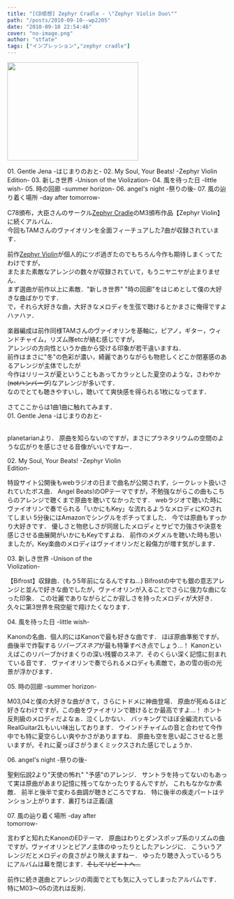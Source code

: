 ```yaml
---
title: "[CD感想] Zephyr Cradle - \"Zephyr Violin Duo\""
path: "/posts/2010-09-10--wp2205"
date: "2010-09-10 22:54:46"
cover: "no-image.png"
author: "stfate"
tags: ["インプレッション","zephyr cradle"]
---
```


<style type="text/css">
<!--
p {white-space: pre-wrap};
-->
</style>

<a href="http://stfate.net/wp-content/uploads/2010/08/zephyrDV.jpg"><img src="http://stfate.net/wp-content/uploads/2010/08/zephyrDV-300x225.jpg" alt="" title="zephyrDV" width="300" height="225" class="alignnone size-medium wp-image-2193" /></a>
<div class="tracklist">01. Gentle Jena -はじまりのおと-
02. My Soul, Your Beats! -Zephyr Violin Edition-
<span class="red">03. 新しき世界 -Unison of the Violization-</span>
04. 風を待った日 -little wish-
<span class="red">05. 時の回廊 -summer horizon-</span>
06. angel's night -祭りの後-
07. 風の辿り着く場所 -day after tomorrow-</div>

<!--more-->
<p style="margin-top:15px">C78頒布，大臣さんのサークル<a href="http://www.zephyr-cradle.info/">Zephyr Cradle</a>のM3頒布作品【Zephyr Violin】に続くアルバム．
今回もTAMさんのヴァイオリンを全面フィーチュアした7曲が収録されています．</p>

<p style="margin-top:15px">前作<a href="http://www.zephyr-cradle.info/violin/">Zephyr Violin</a>が個人的にツボ過ぎたのでもちろん今作も期待しまくってたわけですが，
またまた素敵なアレンジの数々が収録されていて，もうニヤニヤが止まりません．
まず選曲が前作以上に素敵．"新しき世界" "時の回廊"をはじめとして僕の大好きな曲ばかりです．
で，それら大好きな曲，大好きなメロディを生弦で聴けるとかまさに俺得ですよハァハァ．</p>

<p style="margin-top:15px">楽器編成は前作同様TAMさんのヴァイオリンを基軸に，ピアノ，ギター，ウィンドチャイム，リズム隊etcが絡む感じですが，
アレンジの方向性というか曲から受ける印象が若干違いますね．
前作はまさに"冬"の色彩が濃い，綺麗でありながらも物悲しくどこか閉塞感のあるアレンジが主体でしたが
今作はリリースが夏ということもあってカラッとした夏空のような，さわやか(<del datetime="2010-09-10T12:15:22+00:00">notハンバーグ</del>)なアレンジが多いです．
なのでとても聴きやすいし，聴いてて爽快感を得られる1枚になってます．</p>

<p style="margin-top:15px">さてここからは1曲1曲に触れてみます．
<span class="topics">01. Gentle Jena -はじまりのおと-</span><br>
<div class="news">planetarianより．
原曲を知らないのですが，まさにプラネタリウムの空間のような広がりを感じさせる音像がいいですねー．</div>

<span class="topics">02. My Soul, Your Beats! -Zephyr Violin Edition-</span><br>
<div class="news">特設サイト公開後もwebラジオの日まで曲名が公開されず，シークレット扱いされていたボス曲．
Angel Beats!のOPテーマですが，不勉強ながらこの曲もこちらのアレンジで聴くまで原曲を聴いてなかったです．
webラジオで聴いた時にヴァイオリンで奏でられる「いかにもKey」な流れるようなメロディにKOされてしまい
5分後にはAmazonでシングルをポチってました．
今では原曲もすっかり大好きです．
優しさと物悲しさが同居したメロディとサビで力強さや決意を感じさせる曲展開がいかにもKeyですよね．
前作のメグメルを聴いた時も思いましたが，Key楽曲のメロディはヴァイオリンだと殺傷力が増す気がします．</div>

<span class="topics">03. 新しき世界 -Unison of the Violization-</span><br>
<div class="news">【Bifrost】収録曲．(もう5年前になるんですね…)
Bifrostの中でも銀の意志アレンジと並んで好きな曲でしたが，ヴァイオリンが入ることでさらに強力な曲になった印象．
この壮麗でありながらどこか寂しさを持ったメロディが大好き．
久々に第3世界を飛空艇で翔けたくなります．</div>

<span class="topics">04. 風を待った日 -little wish-</span><br>
<div class="news">Kanonの名曲．個人的にはKanonで最も好きな曲です．
ほぼ原曲準拠ですが，曲後半で炸裂する<em>リバーブスネア</em>が最も特筆すべき点でしょう…！
Kanonといえばこのリバーブかけまくりの深い残響のスネア．そのくらい深く記憶に刻まれている音です．
ヴァイオリンで奏でられるメロディも素敵で，あの雪の街の光景が浮かびます．</div>

<span class="topics">05. 時の回廊 -summer horizon-</span><br>
<div class="news">M03,04と僕の大好きな曲がきて，さらにトドメに神曲登場．
原曲が死ぬるほど好きなわけですが，この曲をヴァイオリンで聴けるとか最高ですよ…！
ホント反則級のメロディだよなぁ．泣くしかない．
バッキングでほぼ全編流れているRealGuitar2Lもいい味出しております．
ウインドチャイムの音と合わせて今作中でも特に夏空らしい爽やかさがありますね．
原曲も空を思い起こさせると思いますが，それに夏っぽさがうまくミックスされた感じでしょうか．</div>

<span class="topics">06. angel's night -祭りの後-</span><br>
<div class="news">聖剣伝説2より"天使の怖れ" "予感"のアレンジ．
サントラを持ってないのもあって実は原曲があまり記憶に残ってなかったりするんですが，
これもなかなか素敵．
前半と後半で変わる曲調が聴きどころですね．
特に後半の疾走パートはテンション上がります．裏打ちは正義(違</div>

<span class="topics">07. 風の辿り着く場所 -day after tomorrow-</span><br>
<div class="news">言わずと知れたKanonのEDテーマ．
原曲はわりとダンスポップ系のリズムの曲ですが，ヴァイオリンとピアノ主体のゆったりとしたアレンジに．
こういうアレンジだとメロディの良さがより映えますねー．
ゆったり聴き入っているうちにアルバムは幕を閉じます．<del datetime="2010-09-10T12:15:22+00:00">そしてリピートへ…</del></div></p>

<p style="margin-top:15px">前作に続き選曲とアレンジの両面でとても気に入ってしまったアルバムです．
特にM03～05の流れは反則．</p>